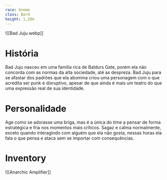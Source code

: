 ```yaml
---
race: Gnome
class: Bard
height: 1,20m
---
```


![[Bad Juju.webp]]

# História
Bad Juju nasceu em uma família rica de Baldurs Gate, porém ela não concorda com as normas da alta sociedade, até as despreza. Bad Juju para se afastar dos padrões que ela abomina criou uma personagem com o que acredita ser punk e disruptivo, apesar de que ainda é mais um teatro do que uma expressão real de sua identidade. 

# Personalidade
Age como se adorasse uma briga, mas é a única do time a pensar de forma estratégica e fria nos momentos mais críticos. Sagaz e calma normalmente, exceto quando interagindo com alguém que ela não gosta, nessas horas ela fala o que pensa e ataca sem se importar com consequências.

# Inventory
![[Anarchic Amplifier]]
